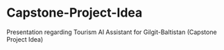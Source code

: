 # Capstone-Project-Idea
Presentation regarding Tourism AI Assistant for Gilgit-Baltistan (Capstone Project Idea)
